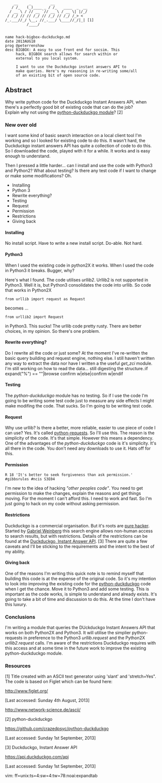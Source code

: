         __     _         __
       / /_   (_)____ _ / /_   ____  _  __  
      / __ \ / // __ `// __ \ / __ \| |/_/
     / /_/ // // /_/ // /_/ // /_/ /_> <
    /_.___//_/ \__, //_.___/ \____//_/|_| [1]
              /____/


    name hack-bigbox-duckduckgo.md
    date 2013AUG18
    prog @peterrenshaw
    desc BIGBOX: A easy to use front end for socsim. This 
         hack, BIGBOX search allows for search within or 
         external to you local system.

         I want to use the Duckduckgo instant answers API to 
         make queries. Here's my reasoning in re-writing some/all
         of an existing bit of open source code.


## Abstract

Why write python code for the Duckduckgo Instant Answers API, when 
there's a perfectly good bit of existing code that can do the job?  
Explain why not using the [python-duckduckgo module](https://github.com/crazedpsyc/python-duckduckgo)? [2]


### New over old

I want some kind of basic search interaction on a local client tool
I'm working and so I looked for existing code to do this. It wasn't hard, 
the Duckduckgo instant answers API has quite a collection of code to do this.
So I downloaded the code, played with it for a while. It works and is easy 
enough to understand.

Then I pressed a little harder... can I install and use the code with Python3 
and Python2? What about testing? Is there any test code if I want to change 
or make some modifications? Oh.


* Installing
* Python 3
* Rewrite everything?
* Testing
* Request
* Permission
* Restrictions
* Giving back


#### Installing

No install script. Have to write a new install script. Do-able. Not hard.


#### Python3

When I used the existing code in python2X it works. When I used the code
in Python3 it breaks. Bugger, why?

Here's what I found. The code utilises *urllib2*. Urllib2 is not supported in
Python3. Well it is, but Python3 consolidates the code into urllib. So code that
works in Python2X

    from urllib import request as Request

becomes ...

    from urllib2 import Request

in Python3. This sucks! The urllib code pretty rusty. There are better choices, 
in my opinion. So there's one problem. 


#### Rewrite everything?

Do I rewrite all the code or just some? At the moment I've re-written the basic query 
building and request engine, nothing else. I still haven't written any way to extract 
the data nor have I written a the useful *get_zci* module. I'm still working on how to 
read the data... still digesting the structure.:if expand("%") == ""|browse confirm w|else|confirm w|endif



#### Testing

The *python-duckduckgo* module has no testing. So if I use the code I'm going to be
writing some test code just to measure any side effects I might make modifing the code. 
That sucks. So I'm going to be writing test code.


#### Request

Why use urllib? Is there a better, more reliable, easier to use piece of code I can use? 
Yes. It's called [python-requests](http://docs.python-requests.org/en/latest/). So I'll
use this. The reason is the simplicity of the code. It's that simple. However this means 
a dependency. One of the advantages of the *python-duckduckgo* code is it's simplicity. It's 
all there in the code. You don't need any downloads to use it. Hats off for this.


#### Permission

    R 18 'It's better to seek forgiveness than ask permission.' #gibbsrules #ncis S3E04

I'm new to the idea of hacking *"other peoples code"*. You need to get permission to make the 
changes, explain the reasons and get things moving. For the moment I can't afford this. I need 
to work and fast. So I'm just going to hack on my code without asking permission.

#### Restrictions

Duckduckgo is a commercial organisation. But it's roots are [pure hacker](https://dukgo.com/). Started by [Gabriel Weinberg](http://about.gabrielweinberg.com/)
this search engine allows non-human access to search results, but with restrictions. Details of the 
restrictions can be found at the [Duckduckgo, Instant Answer API](https://api.duckduckgo.com/api). [3] There are quite a few caveats and 
I'll be sticking to the requirements and the intent to the best of my ability.  


#### Giving back

One of the reasons I'm writing this quick note is to remind myself that building this code is at the 
expense of the original code. So it's my intention to look into improving the existing code for the
[python-duckduckgo]() code when I get the chance. Move it to Python3 and add some testing. This is important
as the code works, is simple to understand and already exists. It's going to take a bit of time and discussion
to do this. At the time I don't have this luxury.


### Conclusions

I'm writing a module that queries the DUckduckgo Instant Answers API that works on both Python2X and Python3.
It will utilise the simplier python-requests in preference to the Python3 *urllib.request* and the Python2X 
*urllib2.request* calls. I'm aware of the restrictions Duckduckgo requires with this access and at some time
in the future work to improve the existing python-duckduckgo module.




### Resources

[1] Title created with an ASCII text generator using 'slant' and 
'stretch=Yes". The code is based on Figlet which can be found 
here:

  <http://www.figlet.org/>

[Last accessed: Sunday 4th August, 2013]

<http://www.network-science.de/ascii/>

[2] python-duckduckgo

<https://github.com/crazedpsyc/python-duckduckgo>

[Last accessed: Sunday 1st September, 2013]

[3] Duckduckgo, Instant Answer API

<https://api.duckduckgo.com/api>

[Last accessed: Sunday 1st September, 2013]


vim: ff=unix:ts=4:sw=4:tw=78:noai:expandtab
